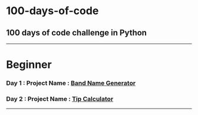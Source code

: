 # 100-days-of-code
## 100 days of code challenge in Python
---
# Beginner
### Day 1 : Project Name : [Band Name Generator]()
### Day 2 : Project Name : [Tip Calculator]()
---


